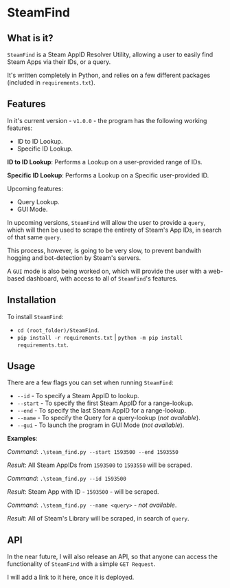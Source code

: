 # SteamFind

## What is it?

`SteamFind` is a Steam AppID Resolver Utility, allowing a user to easily find Steam Apps via their IDs, or a query.

It's written completely in Python, and relies on a few different packages (included in `requirements.txt`).

## Features

In it's current version - `v1.0.0` - the program has the following working features:

- ID to ID Lookup.
- Specific ID Lookup.

**ID to ID Lookup**: Performs a Lookup on a user-provided range of IDs.

**Specific ID Lookup**: Performs a Lookup on a Specific user-provided ID.

Upcoming features:

- Query Lookup.
- GUI Mode.


In upcoming versions, `SteamFind` will allow the user to provide a `query`, which will then be used to scrape the entirety of Steam's App IDs, in search of that same `query`.

This process, however, is going to be very slow, to prevent bandwith hogging and bot-detection by Steam's servers.


A `GUI` mode is also being worked on, which will provide the user with a web-based dashboard, with access to all of `SteamFind`'s features.


## Installation

To install `SteamFind`:

- `cd (root_folder)/SteamFind`.
- `pip install -r requirements.txt` | `python -m pip install requirements.txt`.

## Usage

There are a few flags you can set when running `SteamFind`:

- `--id` - To specify a Steam AppID to lookup.
- `--start` - To specify the first Steam AppID for a range-lookup.
- `--end` - To specify the last Steam AppID for a range-lookup.
- `--name` - To specify the Query for a query-lookup (*not available*).
- `--gui` - To launch the program in GUI Mode (*not available*).


**Examples**:

*Command*: `.\steam_find.py --start 1593500 --end 1593550`

*Result*: All Steam AppIDs from `1593500` to `1593550` will be scraped.


*Command*: `.\steam_find.py --id 1593500`

*Result*: Steam App with ID - `1593500` - will be scraped.


*Command*: `.\steam_find.py --name <query>` - *not available*.

*Result*: All of Steam's Library will be scraped, in search of `query`.


## API

In the near future, I will also release an API, so that anyone can access the functionality of `SteamFind` with a simple `GET Request`.

I will add a link to it here, once it is deployed.
